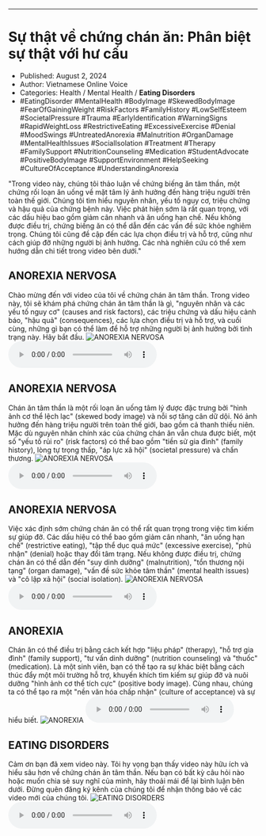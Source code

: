 
---

# Sự thật về chứng chán ăn: Phân biệt sự thật với hư cấu

- Published: August 2, 2024
- Author: Vietnamese Online Voice
- Categories: Health / Mental Health / **Eating Disorders**
- #EatingDisorder #MentalHealth #BodyImage #SkewedBodyImage #FearOfGainingWeight #RiskFactors #FamilyHistory #LowSelfEsteem #SocietalPressure #Trauma #EarlyIdentification #WarningSigns #RapidWeightLoss #RestrictiveEating #ExcessiveExercise #Denial #MoodSwings #UntreatedAnorexia #Malnutrition #OrganDamage #MentalHealthIssues #SocialIsolation #Treatment #Therapy #FamilySupport #NutritionCounseling #Medication #StudentAdvocate #PositiveBodyImage #SupportEnvironment #HelpSeeking #CultureOfAcceptance #UnderstandingAnorexia

"Trong video này, chúng tôi thảo luận về chứng biếng ăn tâm thần, một chứng rối loạn ăn uống về mặt tâm lý ảnh hưởng đến hàng triệu người trên toàn thế giới. Chúng tôi tìm hiểu nguyên nhân, yếu tố nguy cơ, triệu chứng và hậu quả của chứng bệnh này. Việc phát hiện sớm là rất quan trọng, với các dấu hiệu bao gồm giảm cân nhanh và ăn uống hạn chế. Nếu không được điều trị, chứng biếng ăn có thể dẫn đến các vấn đề sức khỏe nghiêm trọng. Chúng tôi cũng đề cập đến các lựa chọn điều trị và hỗ trợ, cũng như cách giúp đỡ những người bị ảnh hưởng. Các nhà nghiên cứu có thể xem hướng dẫn chi tiết trong video bên dưới."


## ANOREXIA NERVOSA

Chào mừng đến với video của tôi về chứng chán ăn tâm thần. Trong video này, tôi sẽ khám phá chứng chán ăn tâm thần là gì, "nguyên nhân và các yếu tố nguy cơ" (causes and risk factors), các triệu chứng và dấu hiệu cảnh báo, "hậu quả" (consequences), các lựa chọn điều trị và hỗ trợ, và cuối cùng, những gì bạn có thể làm để hỗ trợ những người bị ảnh hưởng bởi tình trạng này. Hãy bắt đầu.
![ANOREXIA NERVOSA](https://http-archiver-apis-production-80.schnworks.com/storage/images/transitions/2024-08-02/transition--1579190463-Montserrat-Black-7B1FA2.jpg)
<audio controls>
    <source src="https://http-archiver-apis-production-80.schnworks.com/storage/storage/audio/file-29924078183.mp3" type="audio/mpeg">
</audio>



## ANOREXIA NERVOSA

Chán ăn tâm thần là một rối loạn ăn uống tâm lý được đặc trưng bởi "hình ảnh cơ thể lệch lạc" (skewed body image) và nỗi sợ tăng cân dữ dội. Nó ảnh hưởng đến hàng triệu người trên toàn thế giới, bao gồm cả thanh thiếu niên. Mặc dù nguyên nhân chính xác của chứng chán ăn vẫn chưa được biết, một số "yếu tố rủi ro" (risk factors) có thể bao gồm "tiền sử gia đình" (family history), lòng tự trọng thấp, "áp lực xã hội" (societal pressure) và chấn thương.
![ANOREXIA NERVOSA](https://http-archiver-apis-production-80.schnworks.com/storage/images/transitions/2024-08-02/transition--15711115239-Montserrat-Regular-9C27B0.jpg)
<audio controls>
    <source src="https://http-archiver-apis-production-80.schnworks.com/storage/storage/audio/file-36250471068.mp3" type="audio/mpeg">
</audio>



## ANOREXIA NERVOSA

Việc xác định sớm chứng chán ăn có thể rất quan trọng trong việc tìm kiếm sự giúp đỡ. Các dấu hiệu có thể bao gồm giảm cân nhanh, "ăn uống hạn chế" (restrictive eating), "tập thể dục quá mức" (excessive exercise), "phủ nhận" (denial) hoặc thay đổi tâm trạng. Nếu không được điều trị, chứng chán ăn có thể dẫn đến "suy dinh dưỡng" (malnutrition), "tổn thương nội tạng" (organ damage), "vấn đề sức khỏe tâm thần" (mental health issues) và "cô lập xã hội" (social isolation).
![ANOREXIA NERVOSA](https://http-archiver-apis-production-80.schnworks.com/storage/images/transitions/2024-08-02/transition--2903645298-Montserrat-ExtraBold-303F9F.jpg)
<audio controls>
    <source src="https://http-archiver-apis-production-80.schnworks.com/storage/storage/audio/file-19704832639.mp3" type="audio/mpeg">
</audio>



## ANOREXIA

Chán ăn có thể điều trị bằng cách kết hợp "liệu pháp" (therapy), "hỗ trợ gia đình" (family support), "tư vấn dinh dưỡng" (nutrition counseling) và "thuốc" (medication). Là một sinh viên, bạn có thể tạo ra sự khác biệt bằng cách thúc đẩy một môi trường hỗ trợ, khuyến khích tìm kiếm sự giúp đỡ và nuôi dưỡng "hình ảnh cơ thể tích cực" (positive body image). Cùng nhau, chúng ta có thể tạo ra một "nền văn hóa chấp nhận" (culture of acceptance) và sự hiểu biết.
![ANOREXIA](https://http-archiver-apis-production-80.schnworks.com/storage/images/transitions/2024-08-02/transition-22117390390-Montserrat-Bold-303F9F.jpg)
<audio controls>
    <source src="https://http-archiver-apis-production-80.schnworks.com/storage/storage/audio/file-11933818040.mp3" type="audio/mpeg">
</audio>



## EATING DISORDERS

Cảm ơn bạn đã xem video này. Tôi hy vọng bạn thấy video này hữu ích và hiểu sâu hơn về chứng chán ăn tâm thần. Nếu bạn có bất kỳ câu hỏi nào hoặc muốn chia sẻ suy nghĩ của mình, hãy thoải mái để lại bình luận bên dưới. Đừng quên đăng ký kênh của chúng tôi để nhận thông báo về các video mới của chúng tôi.
![EATING DISORDERS](https://http-archiver-apis-production-80.schnworks.com/storage/images/transitions/2024-08-02/transition--3497898790-Montserrat-ExtraBold-673AB7.jpg)
<audio controls>
    <source src="https://http-archiver-apis-production-80.schnworks.com/storage/storage/audio/file-22057820725.mp3" type="audio/mpeg">
</audio>

